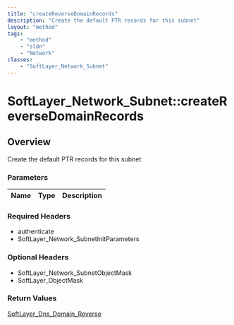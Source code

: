```yaml
---
title: "createReverseDomainRecords"
description: "Create the default PTR records for this subnet"
layout: "method"
tags:
    - "method"
    - "sldn"
    - "Network"
classes:
    - "SoftLayer_Network_Subnet"
---
```

# SoftLayer_Network_Subnet::createReverseDomainRecords
## Overview 
Create the default PTR records for this subnet 

### Parameters 
|Name | Type | Description |
| --- | --- | --- |


### Required Headers
* authenticate
* SoftLayer_Network_SubnetInitParameters

### Optional Headers
* SoftLayer_Network_SubnetObjectMask
* SoftLayer_ObjectMask

### Return Values
<a href='/reference/datatypes/SoftLayer_Dns_Domain_Reverse'>SoftLayer_Dns_Domain_Reverse </a>
